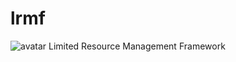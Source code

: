 # lrmf
![avatar](https://raw.githubusercontent.com/wiki/MiranaZJXLSQ/lrmf/lrmflogo.jpeg)
Limited Resource Management Framework

